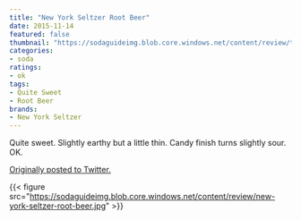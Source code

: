 ```yaml
---
title: "New York Seltzer Root Beer"
date: 2015-11-14
featured: false
thumbnail: "https://sodaguideimg.blob.core.windows.net/content/review/thumbs/new-york-seltzer-root-beer.jpg"
categories:
- soda
ratings:
- ok
tags:
- Quite Sweet
- Root Beer
brands:
- New York Seltzer
---
```


Quite sweet. Slightly earthy but a little thin. Candy finish turns slightly sour. OK.

[Originally posted to Twitter.](https://twitter.com/Cavorter/status/665595394664046593)

{{< figure src="https://sodaguideimg.blob.core.windows.net/content/review/new-york-seltzer-root-beer.jpg" >}}
